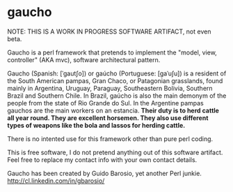 gaucho
======

NOTE: THIS IS A WORK IN PROGRESS SOFTWARE ARTIFACT, not even beta.

Gaucho is a perl framework that pretends to implement the "model, view, controller" (AKA mvc), software architectural pattern. 

Gaucho (Spanish: [ˈɡautʃo]) or gaúcho (Portuguese: [ɡaˈuʃu]) is a resident of the South American pampas, Gran Chaco, or Patagonian grasslands, found mainly in Argentina, Uruguay, Paraguay, Southeastern Bolivia, Southern Brazil and Southern Chile. In Brazil, gaúcho is also the main demonym of the people from the state of Rio Grande do Sul. In the Argentine pampas gauchos are the main workers on an estancia. <b>Their duty is to herd cattle all year round. They are excellent horsemen. They also use different types of weapons like the bola and lassos for herding cattle.</b>

There is no intented use for this framework other than pure perl coding.

This is free software, I do not pretend anything out of this software artifact. Feel free to replace my contact info with your own contact details.

Gaucho has been created by Guido Barosio, yet another Perl junkie. http://cl.linkedin.com/in/gbarosio/


